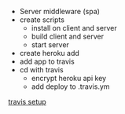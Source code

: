 * Server middleware (spa)
* create scripts
  * install on client and server
  * build client and server
  * start server
* create heroku add
* add app to travis
* cd with travis
  * encrypt heroku api key
  * add deploy to .travis.ym

[travis setup](https://docs.travis-ci.com/user/deployment/heroku/)
